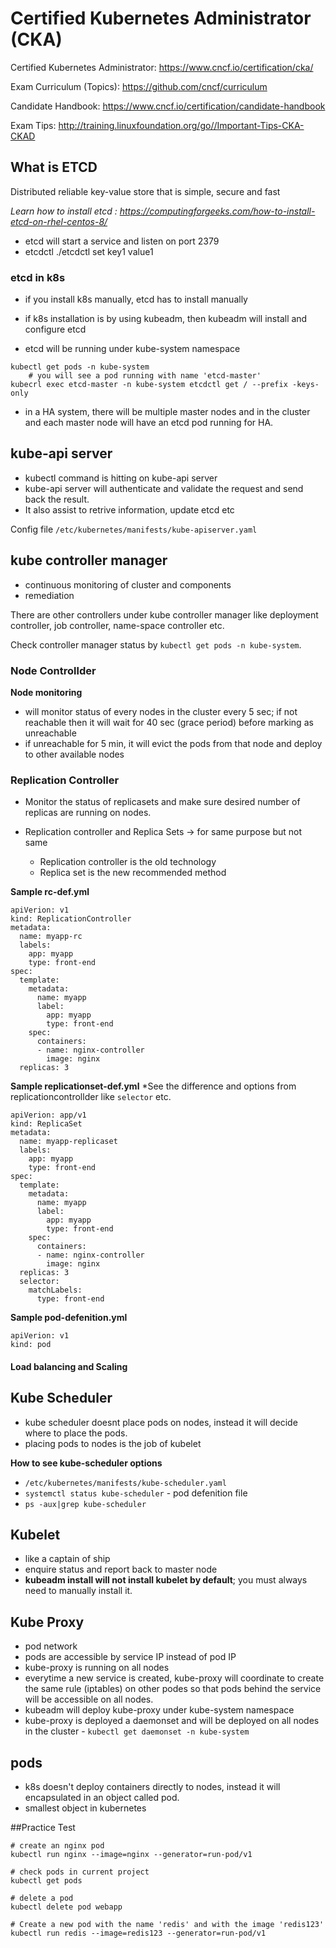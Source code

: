 # Certified Kubernetes Administrator (CKA) 

Certified Kubernetes Administrator: https://www.cncf.io/certification/cka/

Exam Curriculum (Topics): https://github.com/cncf/curriculum

Candidate Handbook: https://www.cncf.io/certification/candidate-handbook

Exam Tips: http://training.linuxfoundation.org/go//Important-Tips-CKA-CKAD

## What is ETCD
Distributed reliable key-value store that is simple, secure and fast

*Learn how to install etcd : https://computingforgeeks.com/how-to-install-etcd-on-rhel-centos-8/*
- etcd will start a service and listen on port 2379
- etcdctl 
    ./etcdctl set key1 value1

### etcd in k8s
- if you install k8s manually, etcd has to install manually
- if k8s installation is by using kubeadm, then kubeadm will install and configure etcd

- etcd will be running under kube-system namespace
```
kubectl get pods -n kube-system 
    # you will see a pod running with name 'etcd-master'
kubecrl exec etcd-master -n kube-system etcdctl get / --prefix -keys-only
```
- in a HA system, there will be multiple master nodes and in the cluster and each master node will have an etcd pod running for HA.

## kube-api server
- kubectl command is hitting on kube-api server 
- kube-api server will authenticate and validate the request and send back the result.
- It also assist to retrive information, update etcd etc

Config file ```/etc/kubernetes/manifests/kube-apiserver.yaml```

## kube controller manager
- continuous monitoring of cluster and components
- remediation

There are other controllers under kube controller manager like deployment controller, job controller, name-space controller etc.

Check controller manager status by ```kubectl get pods -n kube-system```.
### Node Controllder
**Node monitoring**
- will monitor status of every nodes in the cluster every 5 sec; if not reachable then it will wait for 40 sec (grace period) before marking as unreachable
- if unreachable for 5 min, it will evict the pods from that node and deploy to other available nodes

### Replication Controller
- Monitor the status of replicasets and make sure desired number of replicas are running on nodes.

- Replication controller and Replica Sets -> for same purpose but not same
    - Replication controller is the old technology
    - Replica set is the new recommended method

**Sample rc-def.yml**
```
apiVerion: v1
kind: ReplicationController
metadata:
  name: myapp-rc
  labels:
    app: myapp
    type: front-end
spec:
  template:
    metadata:
      name: myapp
      label:
        app: myapp
        type: front-end
    spec:
      containers:
      - name: nginx-controller
        image: nginx
  replicas: 3
```

**Sample replicationset-def.yml**
*See the difference and options from replicationcontrollder like ```selector``` etc. 
```
apiVerion: app/v1
kind: ReplicaSet
metadata:
  name: myapp-replicaset
  labels:
    app: myapp
    type: front-end
spec:
  template:
    metadata:
      name: myapp
      label:
        app: myapp
        type: front-end
    spec:
      containers:
      - name: nginx-controller
        image: nginx
  replicas: 3
  selector:
    matchLabels:
      type: front-end
```

**Sample pod-defenition.yml**
```
apiVerion: v1
kind: pod
```

#### Load balancing and Scaling



 
## Kube Scheduler
- kube scheduler doesnt place pods on nodes, instead it will decide where to place the pods.
- placing pods to nodes is the job of kubelet

**How to see kube-scheduler options**
- ```/etc/kubernetes/manifests/kube-scheduler.yaml```
- ```systemctl status kube-scheduler``` - pod defenition file
- ```ps -aux|grep kube-scheduler```

## Kubelet
- like a captain of ship
- enquire status and report back to master node 
- **kubeadm install will not install kubelet by default**; you must always need to manually install it.

## Kube Proxy
- pod network
- pods are accessible by service IP instead of pod IP
- kube-proxy is running on all nodes
- everytime a new service is created, kube-proxy will coordinate to create the same rule (iptables) on other podes so that pods behind the service will be accessible on all nodes.
- kubeadm will deploy kube-proxy under kube-system namespace
- kube-proxy is deployed a daemonset and will be deployed on all nodes in the cluster - ```kubectl get daemonset -n kube-system```

## pods
- k8s doesn't deploy containers directly to nodes, instead it will encapsulated in an object called pod. 
- smallest object in kubernetes


##Practice Test
```
# create an nginx pod
kubectl run nginx --image=nginx --generator=run-pod/v1

# check pods in current project
kubectl get pods

# delete a pod
kubectl delete pod webapp

# Create a new pod with the name 'redis' and with the image 'redis123'
kubectl run redis --image=redis123 --generator=run-pod/v1
```
 